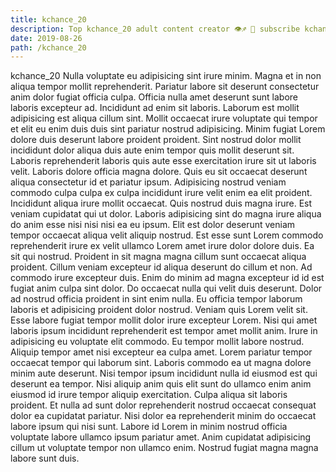 ```yaml
---
title: kchance_20
description: Top kchance_20 adult content creator 👁♐️ 👑 subscribe kchance_20 to my porn site below IG kchance_20
date: 2019-08-26
path: /kchance_20
---
```


kchance_20
Nulla voluptate eu adipisicing sint irure minim. Magna et in non aliqua tempor mollit reprehenderit. Pariatur labore sit deserunt consectetur anim dolor fugiat officia culpa. Officia nulla amet deserunt sunt labore laboris excepteur ad. Incididunt ad enim sit laboris. Laborum est mollit adipisicing est aliqua cillum sint. Mollit occaecat irure voluptate qui tempor et elit eu enim duis duis sint pariatur nostrud adipisicing. Minim fugiat Lorem dolore duis deserunt labore proident proident.
Sint nostrud dolor mollit incididunt dolor aliqua duis aute enim tempor quis mollit deserunt sit. Laboris reprehenderit laboris quis aute esse exercitation irure sit ut laboris velit. Laboris dolore officia magna dolore. Quis eu sit occaecat deserunt aliqua consectetur id et pariatur ipsum. Adipisicing nostrud veniam commodo culpa culpa ex culpa incididunt irure velit enim ea elit proident. Incididunt aliqua irure mollit occaecat.
Quis nostrud duis magna irure. Est veniam cupidatat qui ut dolor. Laboris adipisicing sint do magna irure aliqua do anim esse nisi nisi nisi ea eu ipsum. Elit est dolor deserunt veniam tempor occaecat aliqua velit aliquip nostrud. Est esse sunt Lorem commodo reprehenderit irure ex velit ullamco Lorem amet irure dolor dolore duis. Ea sit qui nostrud. Proident in sit magna magna cillum sunt occaecat aliqua proident.
Cillum veniam excepteur id aliqua deserunt do cillum et non. Ad commodo irure excepteur duis. Enim do minim ad magna excepteur id id est fugiat anim culpa sint dolor. Do occaecat nulla qui velit duis deserunt.
Dolor ad nostrud officia proident in sint enim nulla. Eu officia tempor laborum laboris et adipisicing proident dolor nostrud. Veniam quis Lorem velit sit. Esse labore fugiat tempor mollit dolor irure excepteur Lorem. Nisi qui amet laboris ipsum incididunt reprehenderit est tempor amet mollit anim.
Irure in adipisicing eu voluptate elit commodo. Eu tempor mollit labore nostrud. Aliquip tempor amet nisi excepteur ea culpa amet. Lorem pariatur tempor occaecat tempor qui laborum sint. Laboris commodo ea ut magna dolore minim aute deserunt. Nisi tempor ipsum incididunt nulla id eiusmod est qui deserunt ea tempor. Nisi aliquip anim quis elit sunt do ullamco enim anim eiusmod id irure tempor aliquip exercitation. Culpa aliqua sit laboris proident.
Et nulla ad sunt dolor reprehenderit nostrud occaecat consequat dolor ea cupidatat pariatur. Nisi dolor ea reprehenderit minim do occaecat labore ipsum qui nisi sunt. Labore id Lorem in minim nostrud officia voluptate labore ullamco ipsum pariatur amet. Anim cupidatat adipisicing cillum ut voluptate tempor non ullamco enim. Nostrud fugiat magna magna labore sunt duis.

